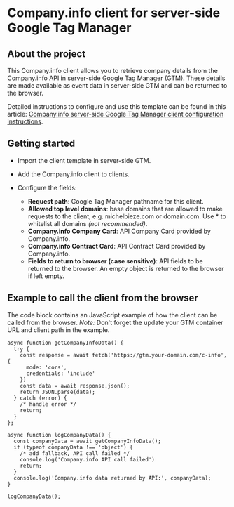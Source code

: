 # Company.info client for server-side Google Tag Manager

## About the project
This Company.info client allows you to retrieve company details from the Company.info API in server-side Google Tag Manager (GTM). These details are made available as event data in server-side GTM and can be returned to the browser. 

Detailed instructions to configure and use this template can be found in this article: [Company.info server-side Google Tag Manager client configuration instructions](https://www.michelbieze.com/blog/company-info-template-server-side-google-tag-manager).

## Getting started
- Import the client template in server-side GTM.
- Add the Company.info client to clients. 
- Configure the fields:

    - **Request path**: Google Tag Manager pathname for this client.
    - **Allowed top level domains**: base domains that are allowed to make requests to the client, e.g. michelbieze.com or domain.com. Use * to whitelist all domains *(not recommended)*.
    - **Company.info Company Card**: API Company Card provided by Company.info.
    - **Company.info Contract Card**: API Contract Card provided by Company.info.
    - **Fields to return to browser (case sensitive)**: API fields to be returned to the browser. An empty object is returned to the browser if left empty. 

## Example to call the client from the browser
The code block contains an JavaScript example of how the client can be called from the browser. *Note:* Don't forget the update your GTM container URL and client path in the example.

```
async function getCompanyInfoData() {
  try {
    const response = await fetch('https://gtm.your-domain.com/c-info', { 
      mode: 'cors', 
      credentials: 'include' 
    })
    const data = await response.json();
    return JSON.parse(data);
  } catch (error) {
    /* handle error */
    return;
  }
};

async function logCompanyData() {
  const companyData = await getCompanyInfoData();
  if (typeof companyData !== 'object') {
    /* add fallback, API call failed */
    console.log('Company.info API call failed')
    return;
  }
  console.log('Company.info data returned by API:', companyData);
}

logCompanyData();
```

